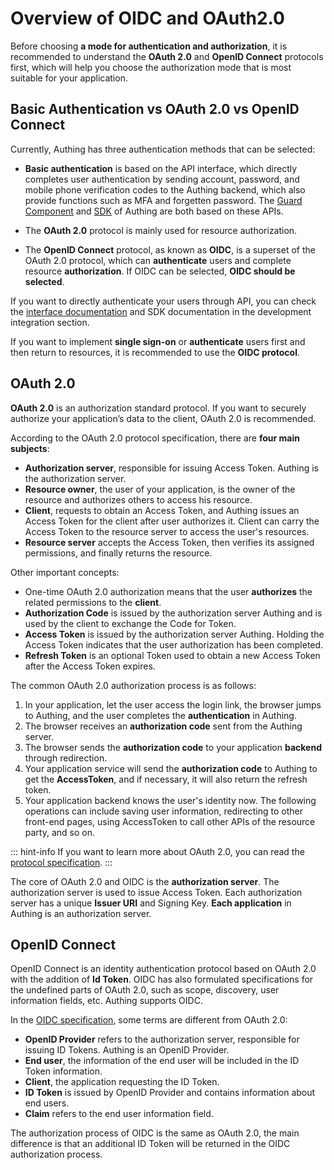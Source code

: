 # Overview of OIDC and OAuth2.0

<LastUpdated />

Before choosing **a mode for authentication and authorization**, it is recommended to understand the **OAuth 2.0** and **OpenID Connect** protocols first, which will help you choose the authorization mode that is most suitable for your application.

## Basic Authentication vs OAuth 2.0 vs OpenID Connect

Currently, Authing has three authentication methods that can be selected:

- **Basic authentication** is based on the API interface, which directly completes user authentication by sending account, password, and mobile phone verification codes to the Authing backend, which also provide functions such as MFA and forgetten password. The [Guard Component](/reference/guard) and [SDK](/en/reference/sdk-for-node) of Authing are both based on these APIs.

- The **OAuth 2.0** protocol is mainly used for resource authorization.

- The **OpenID Connect** protocol, as known as **OIDC**, is a superset of the OAuth 2.0 protocol, which can **authenticate** users and complete resource **authorization**. If OIDC can be selected, **OIDC should be selected**.

If you want to directly authenticate your users through API, you can check the [interface documentation](/reference/) and SDK documentation in the development integration section.

If you want to implement **single sign-on** or **authenticate** users first and then return to resources, it is recommended to use the **OIDC protocol**.

## OAuth 2.0

**OAuth 2.0** is an authorization standard protocol. If you want to securely authorize your application’s data to the client, OAuth 2.0 is recommended.

According to the OAuth 2.0 protocol specification, there are **four main subjects**:

- **Authorization server**, responsible for issuing Access Token. Authing is the authorization server.
- **Resource owner**, the user of your application, is the owner of the resource and authorizes others to access his resource.
- **Client**, requests to obtain an Access Token, and Authing issues an Access Token for the client after user authorizes it. Client can carry the Access Token to the resource server to access the user's resources.
- **Resource server** accepts the Access Token, then verifies its assigned permissions, and finally returns the resource.

Other important concepts:

- One-time OAuth 2.0 authorization means that the user **authorizes** the related permissions to the **client**.
- **Authorization Code** is issued by the authorization server Authing and is used by the client to exchange the Code for Token.
- **Access Token** is issued by the authorization server Authing. Holding the Access Token indicates that the user authorization has been completed.
- **Refresh Token** is an optional Token used to obtain a new Access Token after the Access Token expires.

The common OAuth 2.0 authorization process is as follows:

1. In your application, let the user access the login link, the browser jumps to Authing, and the user completes the **authentication** in Authing.
2. The browser receives an **authorization code** sent from the Authing server.
3. The browser sends the **authorization code** to your application **backend** through redirection.
4. Your application service will send the **authorization code** to Authing to get the **AccessToken**, and if necessary, it will also return the refresh token.
5. Your application backend knows the user's identity now. The following operations can include saving user information, redirecting to other front-end pages, using AccessToken to call other APIs of the resource party, and so on.

::: hint-info
If you want to learn more about OAuth 2.0, you can read the [protocol specification](https://tools.ietf.org/html/rfc6749).
:::

The core of OAuth 2.0 and OIDC is the **authorization server**. The authorization server is used to issue Access Token. Each authorization server has a unique **Issuer URI** and Signing Key. **Each application** in Authing is an authorization server.

## OpenID Connect

OpenID Connect is an identity authentication protocol based on OAuth 2.0 with the addition of **Id Token**. OIDC has also formulated specifications for the undefined parts of OAuth 2.0, such as scope, discovery, user information fields, etc. Authing supports OIDC.

In the [OIDC specification](https://openid.net/connect/), some terms are different from OAuth 2.0:

- **OpenID Provider** refers to the authorization server, responsible for issuing ID Tokens. Authing is an OpenID Provider.
- **End user**, the information of the end user will be included in the ID Token information.
- **Client**, the application requesting the ID Token.
- **ID Token** is issued by OpenID Provider and contains information about end users.
- **Claim** refers to the end user information field.

The authorization process of OIDC is the same as OAuth 2.0, the main difference is that an additional ID Token will be returned in the OIDC authorization process.
